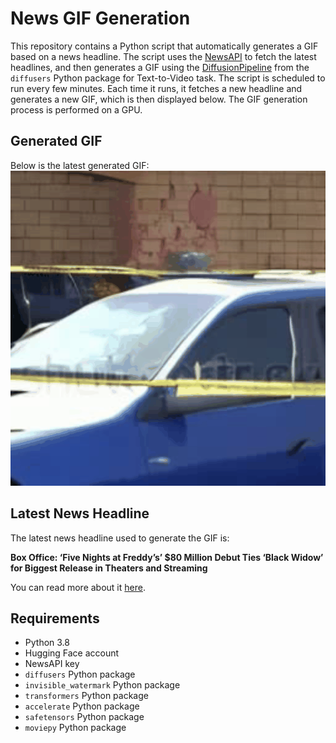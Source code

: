 # News GIF Generation
This repository contains a Python script that automatically generates a GIF based on a news headline. The script uses the [NewsAPI](https://newsapi.org/) to fetch the latest headlines, and then generates a GIF using the [DiffusionPipeline](https://github.com/huggingface/diffusers) from the `diffusers` Python package for Text-to-Video task.
The script is scheduled to run every few minutes. Each time it runs, it fetches a new headline and generates a new GIF, which is then displayed below. The GIF generation process is performed on a GPU.

## Generated GIF
Below is the latest generated GIF:
![Generated GIF](output.gif?raw=true&v=1698775789)

## Latest News Headline
The latest news headline used to generate the GIF is:

**Box Office: ‘Five Nights at Freddy’s’ $80 Million Debut Ties ‘Black Widow’ for Biggest Release in Theaters and Streaming**

You can read more about it [here](https://variety.com/2023/film/news/box-office-five-nights-at-freddys-ties-black-widow-biggest-release-theaters-streaming-1235773018/).

## Requirements
- Python 3.8
- Hugging Face account
- NewsAPI key
- `diffusers` Python package
- `invisible_watermark` Python package
- `transformers` Python package
- `accelerate` Python package
- `safetensors` Python package
- `moviepy` Python package
